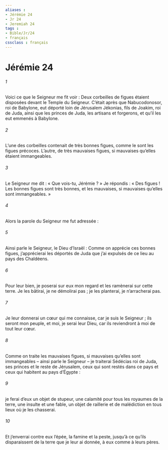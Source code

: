 ```yaml
---
aliases : 
- Jérémie 24
- Jr 24
- Jeremiah 24
tags : 
- Bible/Jr/24
- français
cssclass : français
---
```


# Jérémie 24

###### 1
Voici ce que le Seigneur me fit voir : Deux corbeilles de figues étaient disposées devant le Temple du Seigneur. C’était après que Nabucodonosor, roi de Babylone, eut déporté loin de Jérusalem Jékonias, fils de Joakim, roi de Juda, ainsi que les princes de Juda, les artisans et forgerons, et qu’il les eut emmenés à Babylone.
###### 2
L’une des corbeilles contenait de très bonnes figues, comme le sont les figues précoces. L’autre, de très mauvaises figues, si mauvaises qu’elles étaient immangeables.
###### 3
Le Seigneur me dit : « Que vois-tu, Jérémie ? » Je répondis : « Des figues ! Les bonnes figues sont très bonnes, et les mauvaises, si mauvaises qu’elles sont immangeables. »
###### 4
Alors la parole du Seigneur me fut adressée :
###### 5
Ainsi parle le Seigneur, le Dieu d’Israël : Comme on apprécie ces bonnes figues, j’apprécierai les déportés de Juda que j’ai expulsés de ce lieu au pays des Chaldéens.
###### 6
Pour leur bien, je poserai sur eux mon regard et les ramènerai sur cette terre. Je les bâtirai, je ne démolirai pas ; je les planterai, je n’arracherai pas.
###### 7
Je leur donnerai un cœur qui me connaisse, car je suis le Seigneur ; ils seront mon peuple, et moi, je serai leur Dieu, car ils reviendront à moi de tout leur cœur.
###### 8
Comme on traite les mauvaises figues, si mauvaises qu’elles sont immangeables – ainsi parle le Seigneur – je traiterai Sédécias roi de Juda, ses princes et le reste de Jérusalem, ceux qui sont restés dans ce pays et ceux qui habitent au pays d’Égypte :
###### 9
je ferai d’eux un objet de stupeur, une calamité pour tous les royaumes de la terre, une insulte et une fable, un objet de raillerie et de malédiction en tous lieux où je les chasserai.
###### 10
Et j’enverrai contre eux l’épée, la famine et la peste, jusqu’à ce qu’ils disparaissent de la terre que je leur ai donnée, à eux comme à leurs pères.
